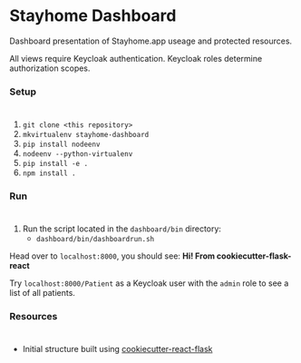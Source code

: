 # Stayhome Dashboard

Dashboard presentation of Stayhome.app useage and protected resources.

All views require Keycloak authentication.  Keycloak roles determine authorization scopes.

### Setup
#
1) `git clone <this repository>`
2) `mkvirtualenv stayhome-dashboard`
3) `pip install nodeenv`
4) `nodeenv --python-virtualenv`
5) `pip install -e .`
6) `npm install .`

### Run
#
1) Run the script located in the `dashboard/bin` directory:
   * `dashboard/bin/dashboardrun.sh`

Head over to `localhost:8000`, you should see: **Hi! From cookiecutter-flask-react**

Try `localhost:8000/Patient` as a Keycloak user with the `admin` role to see
a list of all patients.

### Resources
#
* Initial structure built using [cookiecutter-react-flask](https://github.com/arberx/cookiecutter-react-flask)

